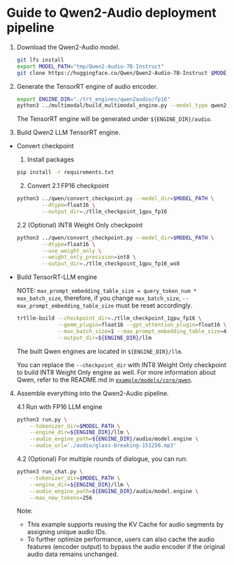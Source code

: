 # Guide to Qwen2-Audio deployment pipeline
1. Download the Qwen2-Audio model.
    ```bash
    git lfs install
    export MODEL_PATH="tmp/Qwen2-Audio-7B-Instruct"
    git clone https://huggingface.co/Qwen/Qwen2-Audio-7B-Instruct $MODEL_PATH
    ```
2. Generate the TensorRT engine of audio encoder.
    ```bash
    export ENGINE_DIR="./trt_engines/qwen2audio/fp16"
    python3 ../multimodal/build_multimodal_engine.py --model_type qwen2_audio --model_path $MODEL_PATH --max_batch_size 32 --output_dir ${ENGINE_DIR}/audio
    ```

    The TensorRT engine will be generated under `${ENGINE_DIR}/audio`.

3. Build Qwen2 LLM TensorRT engine.
- Convert checkpoint
    1. Install packages
    ```bash
    pip install -r requirements.txt
    ```
    2. Convert
    2.1 FP16 checkpoint
    ```bash
    python3 ../qwen/convert_checkpoint.py --model_dir=$MODEL_PATH \
            --dtype=float16 \
            --output_dir=./tllm_checkpoint_1gpu_fp16
    ```
    2.2 (Optional) INT8 Weight Only checkpoint
    ```bash
    python3 ../qwen/convert_checkpoint.py --model_dir=$MODEL_PATH \
            --dtype=float16 \
            --use_weight_only \
            --weight_only_precision=int8 \
            --output_dir=./tllm_checkpoint_1gpu_fp16_wo8
    ```

- Build TensorRT-LLM engine

    NOTE: `max_prompt_embedding_table_size = query_token_num * max_batch_size`, therefore, if you change `max_batch_size`, `--max_prompt_embedding_table_size` must be reset accordingly.
    ```bash
    trtllm-build --checkpoint_dir=./tllm_checkpoint_1gpu_fp16 \
                 --gemm_plugin=float16 --gpt_attention_plugin=float16 \
                 --max_batch_size=1 --max_prompt_embedding_table_size=4096 \
                 --output_dir=${ENGINE_DIR}/llm
    ```
    The built Qwen engines are located in `${ENGINE_DIR}/llm`.

    You can replace the `--checkpoint_dir` with INT8 Weight Only checkpoint to build INT8 Weight Only engine as well.
    For more information about Qwen, refer to the README.md in [`example/models/core/qwen`](../qwen).

4. Assemble everything into the Qwen2-Audio pipeline.

    4.1 Run with FP16 LLM engine
    ```bash
    python3 run.py \
        --tokenizer_dir=$MODEL_PATH \
        --engine_dir=${ENGINE_DIR}/llm \
        --audio_engine_path=${ENGINE_DIR}/audio/model.engine \
        --audio_url='./audio/glass-breaking-151256.mp3'
    ```
    4.2 (Optional) For multiple rounds of dialogue, you can run:
    ```bash
    python3 run_chat.py \
        --tokenizer_dir=$MODEL_PATH \
        --engine_dir=${ENGINE_DIR}/llm \
        --audio_engine_path=${ENGINE_DIR}/audio/model.engine \
        --max_new_tokens=256
    ```

    Note:
    - This example supports reusing the KV Cache for audio segments by assigning unique audio IDs.
    - To further optimize performance, users can also cache the audio features (encoder output) to bypass the audio encoder if the original audio data remains unchanged.
